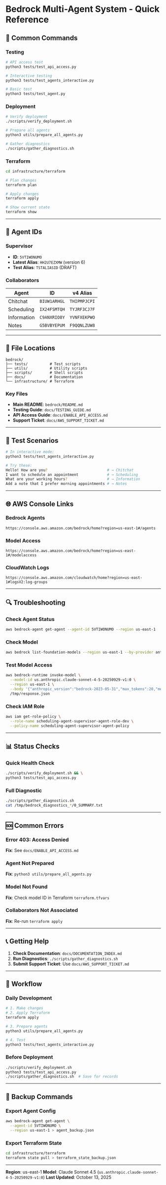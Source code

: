# Bedrock Multi-Agent System - Quick Reference

## 🚀 Common Commands

### Testing
```bash
# API access test
python3 tests/test_api_access.py

# Interactive testing
python3 tests/test_agents_interactive.py

# Basic test
python3 tests/test_agent.py
```

### Deployment
```bash
# Verify deployment
./scripts/verify_deployment.sh

# Prepare all agents
python3 utils/prepare_all_agents.py

# Gather diagnostics
./scripts/gather_diagnostics.sh
```

### Terraform
```bash
cd infrastructure/terraform

# Plan changes
terraform plan

# Apply changes
terraform apply

# Show current state
terraform show
```

---

## 🤖 Agent IDs

### Supervisor
- **ID**: `5VTIWONUMO`
- **Latest Alias**: `HH2U7EZXMW` (version 6)
- **Test Alias**: `TSTALIASID` (DRAFT)

### Collaborators
| Agent | ID | v4 Alias |
|-------|-----|----------|
| Chitchat | `BIUW1ARHGL` | `THIPMPJCPI` |
| Scheduling | `IX24FSMTQH` | `TYJRF3CJ7F` |
| Information | `C9ANXRIO8Y` | `YVNFXEKPWO` |
| Notes | `G5BVBYEPUM` | `F9QQNLZUW8` |

---

## 📂 File Locations

```
bedrock/
├── tests/          # Test scripts
├── utils/          # Utility scripts
├── scripts/        # Shell scripts
├── docs/           # Documentation
└── infrastructure/ # Terraform
```

### Key Files
- **Main README**: `bedrock/README.md`
- **Testing Guide**: `docs/TESTING_GUIDE.md`
- **API Access Guide**: `docs/ENABLE_API_ACCESS.md`
- **Support Ticket**: `docs/AWS_SUPPORT_TICKET.md`

---

## 🧪 Test Scenarios

```bash
# In interactive mode:
python3 tests/test_agents_interactive.py

# Try these:
Hello! How are you?                           # → Chitchat
I want to schedule an appointment             # → Scheduling
What are your working hours?                  # → Information
Add a note that I prefer morning appointments # → Notes
```

---

## 🌐 AWS Console Links

### Bedrock Agents
```
https://console.aws.amazon.com/bedrock/home?region=us-east-1#/agents
```

### Model Access
```
https://console.aws.amazon.com/bedrock/home?region=us-east-1#/modelaccess
```

### CloudWatch Logs
```
https://console.aws.amazon.com/cloudwatch/home?region=us-east-1#logsV2:log-groups
```

---

## 🔍 Troubleshooting

### Check Agent Status
```bash
aws bedrock-agent get-agent --agent-id 5VTIWONUMO --region us-east-1
```

### Check Model
```bash
aws bedrock list-foundation-models --region us-east-1 --by-provider anthropic
```

### Test Model Access
```bash
aws bedrock-runtime invoke-model \
  --model-id us.anthropic.claude-sonnet-4-5-20250929-v1:0 \
  --region us-east-1 \
  --body '{"anthropic_version":"bedrock-2023-05-31","max_tokens":20,"messages":[{"role":"user","content":"Hi"}]}' \
  /tmp/response.json
```

### Check IAM Role
```bash
aws iam get-role-policy \
  --role-name scheduling-agent-supervisor-agent-role-dev \
  --policy-name scheduling-agent-supervisor-agent-policy
```

---

## 📊 Status Checks

### Quick Health Check
```bash
./scripts/verify_deployment.sh && \
python3 tests/test_api_access.py
```

### Full Diagnostic
```bash
./scripts/gather_diagnostics.sh
cat /tmp/bedrock_diagnostics_*/0_SUMMARY.txt
```

---

## 🆘 Common Errors

### Error 403: Access Denied
**Fix**: See `docs/ENABLE_API_ACCESS.md`

### Agent Not Prepared
**Fix**: `python3 utils/prepare_all_agents.py`

### Model Not Found
**Fix**: Check model ID in Terraform `terraform.tfvars`

### Collaborators Not Associated
**Fix**: Re-run `terraform apply`

---

## 📞 Getting Help

1. **Check Documentation**: `docs/DOCUMENTATION_INDEX.md`
2. **Run Diagnostics**: `./scripts/gather_diagnostics.sh`
3. **Submit Support Ticket**: Use `docs/AWS_SUPPORT_TICKET.md`

---

## 🔄 Workflow

### Daily Development
```bash
# 1. Make changes
# 2. Apply Terraform
terraform apply

# 3. Prepare agents
python3 utils/prepare_all_agents.py

# 4. Test
python3 tests/test_agents_interactive.py
```

### Before Deployment
```bash
./scripts/verify_deployment.sh
python3 tests/test_api_access.py
./scripts/gather_diagnostics.sh  # Save for records
```

---

## 💾 Backup Commands

### Export Agent Config
```bash
aws bedrock-agent get-agent \
  --agent-id 5VTIWONUMO \
  --region us-east-1 > agent_backup.json
```

### Export Terraform State
```bash
cd infrastructure/terraform
terraform state pull > terraform_state_backup.json
```

---

**Region**: us-east-1
**Model**: Claude Sonnet 4.5 (`us.anthropic.claude-sonnet-4-5-20250929-v1:0`)
**Last Updated**: October 13, 2025
